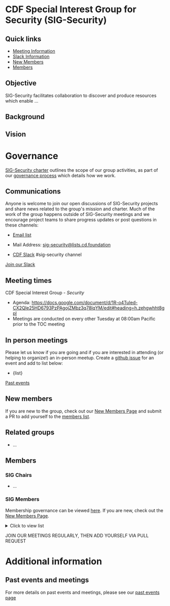 # CDF Special Interest Group for Security (SIG-Security)

## Quick links

- [Meeting Information](#meeting-time)
- [Slack Information](#communications)
- [New Members](#new-members)
- [Members](#members)

## Objective

SIG-Security facilitates collaboration to discover and produce resources which enable ...

## Background



## Vision



# Governance

[SIG-Security charter](governance/charter.md) outlines the scope  of our group activities, as part of our [governance process](governance) which details how we work.

## Communications

Anyone is welcome to join our open discussions of SIG-Security projects and share news related to the group's mission and charter. Much of the work of the group happens outside of SIG-Security meetings and we encourage project teams to share progress updates or post questions in these channels:

* [Email list](https://lists.cd.foundation/g/sig-security)
- Mail Address: sig-security@lists.cd.foundation
* [CDF Slack](https://cdeliveryfdn.slack.com/) #sig-security channel

[Join our Slack](https://join.slack.com/t/cdeliveryfdn/shared_invite/enQtNzk2OTgxNzY2NzkwLTQ3Zjg0OGJhZjdiMjlkMjZjZjJjN2EwZDg1Mjk3ODJkMzdmYjdmNTk0MWI2ZjI2MzgzNWExN2E3ZWExZGIyZDM)

## Meeting times

CDF Special Interest Group - *Security*

- Agenda: https://docs.google.com/document/d/1R-o4TuIed-CX2QIe25HD6793PzPAgojZMbz3q78lqYM/edit#heading=h.zehgwhht8gpl
- Meetings are conducted on every other Tuesday at 08:00am Pacific prior to the TOC meeting



## In person meetings

Please let us know if you are going and if you are interested in attending (or helping to organize!) an in-person meetup. Create a [github issue](https://github.com/cdfoundation/sig-security/issues/new) for an event and add to list below:

* {list}

[Past events](past-events.md)

## New members

If you are new to the group, check out our [New Members Page](NEWMEMBERS.md) and submit a PR to add yourself to the [members list](#members-list).

## Related groups

* ...


## Members

### SIG Chairs

* ...

### SIG Members

Membership governance can be viewed [here](https://github.com/cncf/sig-security/blob/master/governance/roles.md#role-of-members). If you are new, check out the [New Members Page](NEWMEMBERS.md).
<details><summary>Click to view list</summary>
* list...
</details>

JOIN OUR MEETINGS REGULARLY, THEN ADD YOURSELF VIA PULL REQUEST

# Additional information

## Past events and meetings

For more details on past events and meetings, please see our [past events page](past-events.md)

